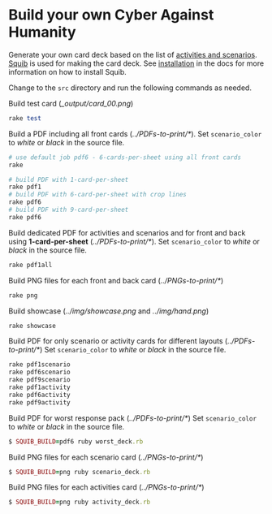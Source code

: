 # Build your own Cyber Against Humanity

Generate your own card deck based on the list of [activities and
scenarios](cards). [Squib](https://github.com/andymeneely/squib) is used for
making the card deck. See
[installation](https://squib.readthedocs.io/en/latest/install.html) in the docs
for more information on how to install Squib. 

Change to the `src` directory and run the following commands as needed.

Build test card (_\_output/card_00.png_)

``` ruby
rake test
```

Build a PDF including all front cards (_../PDFs-to-print/*_). Set `scenario_color` to _white_ or _black_ in the source file.

``` ruby
# use default job pdf6 - 6-cards-per-sheet using all front cards
rake

# build PDF with 1-card-per-sheet
rake pdf1
# build PDF with 6-card-per-sheet with crop lines
rake pdf6
# build PDF with 9-card-per-sheet 
rake pdf6
```

Build dedicated PDF for activities and scenarios and for front and back using **1-card-per-sheet** (_../PDFs-to-print/*_). Set `scenario_color` to _white_ or _black_ in the source file.

``` ruby
rake pdf1all
```

Build PNG files for each front and back card (_../PNGs-to-print/*_)

``` ruby
rake png
```

Build showcase (_../img/showcase.png_ and _../img/hand.png_)

``` ruby
rake showcase
```

Build PDF for only scenario or activity cards for different layouts (_../PDFs-to-print/*_)
Set `scenario_color` to _white_ or _black_ in the source file.

``` ruby
rake pdf1scenario
rake pdf6scenario
rake pdf9scenario
rake pdf1activity
rake pdf6activity
rake pdf9activity
```

Build PDF for worst response pack (_../PDFs-to-print/*_)
Set `scenario_color` to _white_ or _black_ in the source file.

``` ruby
$ SQUIB_BUILD=pdf6 ruby worst_deck.rb 
```

Build PNG files for each scenario card (_../PNGs-to-print/*_)

``` ruby
$ SQUIB_BUILD=png ruby scenario_deck.rb 
```

Build PNG files for each activities card (_../PNGs-to-print/*_)

``` ruby
$ SQUIB_BUILD=png ruby activity_deck.rb 
```
